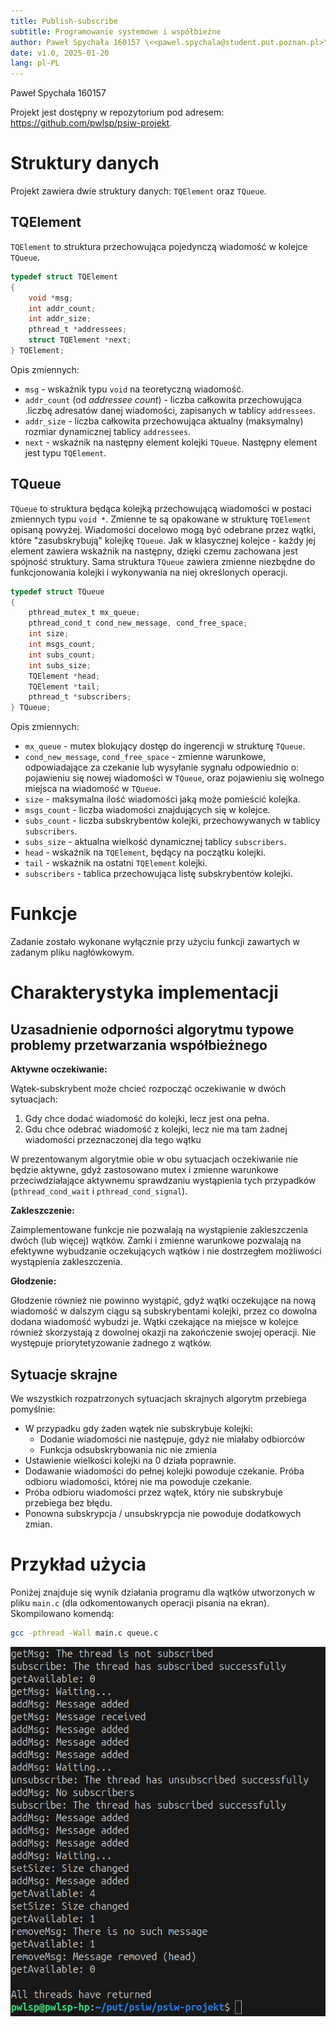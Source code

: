 ```yaml
---
title: Publish-subscribe
subtitle: Programowanie systemowe i współbieżne
author: Paweł Spychała 160157 \<<pawel.spychala@student.put.poznan.pl>\>
date: v1.0, 2025-01-20
lang: pl-PL
---
```

Paweł Spychała 160157

Projekt jest dostępny w repozytorium pod adresem:  
https://github.com/pwlsp/psiw-projekt.

# Struktury danych

Projekt zawiera dwie struktury danych: `TQElement` oraz `TQueue`.

## TQElement
`TQElement` to struktura przechowująca pojedynczą wiadomość w kolejce `TQueue`.
```c
typedef struct TQElement
{
    void *msg;
    int addr_count;
    int addr_size;
    pthread_t *addressees;
    struct TQElement *next;
} TQElement;
```
Opis zmiennych:
- `msg` - wskaźnik typu `void` na teoretyczną wiadomość.
- `addr_count` (od *addressee count*) - liczba całkowita przechowująca .liczbę adresatów danej wiadomości, zapisanych w tablicy `addressees`.
- `addr_size` - liczba całkowita przechowująca aktualny (maksymalny) rozmiar dynamicznej tablicy `addressees`.
- `next` - wskaźnik na następny element kolejki `TQueue`. Następny element jest typu `TQElement`.

## TQueue
`TQueue` to struktura będąca kolejką przechowującą wiadomości w postaci zmiennych typu `void *`. Zmienne te są opakowane w strukturę `TQElement` opisaną powyżej. Wiadomości docelowo mogą być odebrane przez wątki, które "zasubskrybują" kolejkę `TQueue`. Jak w klasycznej kolejce - każdy jej element zawiera wskaźnik na następny, dzięki czemu zachowana jest spójność struktury. Sama struktura `TQueue` zawiera zmienne niezbędne do funkcjonowania kolejki i wykonywania na niej określonych operacji.
```c
typedef struct TQueue
{
    pthread_mutex_t mx_queue;
    pthread_cond_t cond_new_message, cond_free_space;
    int size;
    int msgs_count;
    int subs_count;
    int subs_size;
    TQElement *head;
    TQElement *tail;
    pthread_t *subscribers;
} TQueue;
```

Opis zmiennych:
- `mx_queue` - mutex blokujący dostęp do ingerencji w strukturę `TQueue`.
- `cond_new_message`, `cond_free_space` - zmienne warunkowe, odpowiadające za czekanie lub wysyłanie sygnału odpowiednio o: pojawieniu się nowej wiadomości w `TQueue`, oraz pojawieniu się wolnego miejsca na wiadomość w `TQueue`.
- `size` - maksymalna ilość wiadomości jaką może pomieścić kolejka.
- `msgs_count` - liczba wiadomości znajdujących się w kolejce.
- `subs_count` - liczba subskrybentów kolejki, przechowywanych w tablicy `subscribers`.
- `subs_size` - aktualna wielkość dynamicznej tablicy `subscribers`.
- `head` - wskaźnik na `TQElement`, będący na początku kolejki.
- `tail` - wskaźnik na ostatni `TQElement` kolejki.
- `subscribers` - tablica przechowująca listę subskrybentów kolejki.

# Funkcje

Zadanie zostało wykonane wyłącznie przy użyciu funkcji zawartych w zadanym pliku nagłówkowym.

# Charakterystyka implementacji

## Uzasadnienie odporności algorytmu typowe problemy przetwarzania współbieżnego

**Aktywne oczekiwanie:**

Wątek-subskrybent może chcieć rozpocząć oczekiwanie w dwóch sytuacjach:
1. Gdy chce dodać wiadomość do kolejki, lecz jest ona pełna.
2. Gdu chce odebrać wiadomość z kolejki, lecz nie ma tam żadnej wiadomości przeznaczonej dla tego wątku

W prezentowanym algorytmie obie w obu sytuacjach oczekiwanie nie będzie aktywne, gdyż zastosowano mutex i zmienne warunkowe przeciwdziałające aktywnemu sprawdzaniu wystąpienia tych przypadków (`pthread_cond_wait` i `pthread_cond_signal`).

**Zakleszczenie:**

Zaimplementowane funkcje nie pozwalają na wystąpienie zakleszczenia dwóch (lub więcej) wątków. Zamki i zmienne warunkowe pozwalają na efektywne wybudzanie oczekujących wątków i nie dostrzegłem możliwości wystąpienia zakleszczenia.

**Głodzenie:**

Głodzenie również nie powinno wystąpić, gdyż wątki oczekujące na nową wiadomość w dalszym ciągu są subskrybentami kolejki, przez co dowolna dodana wiadomość wybudzi je. Wątki czekające na miejsce w kolejce również skorzystają z dowolnej okazji na zakończenie swojej operacji. Nie występuje priorytetyzowanie żadnego z wątków.

## Sytuacje skrajne
We wszystkich rozpatrzonych sytuacjach skrajnych algorytm przebiega pomyślnie:
- W przypadku gdy żaden wątek nie subskrybuje kolejki:
	- Dodanie wiadomości nie następuje, gdyż nie miałaby odbiorców
	- Funkcja odsubskrybowania nic nie zmienia
- Ustawienie wielkości kolejki na 0 działa poprawnie.
- Dodawanie wiadomości do pełnej kolejki powoduje czekanie. Próba odbioru wiadomości, której nie ma powoduje czekanie.
- Próba odbioru wiadomości przez wątek, który nie subskrybuje przebiega bez błędu.
- Ponowna subskrypcja / unsubskrypcja nie powoduje dodatkowych zmian.
# Przykład użycia
Poniżej znajduje się wynik działania programu dla wątków utworzonych w pliku `main.c` (dla odkomentowanych operacji pisania na ekran).
Skompilowano komendą:
``` bash
gcc -pthread -Wall main.c queue.c
```

![](./sprawozdanie_przyklad.png)